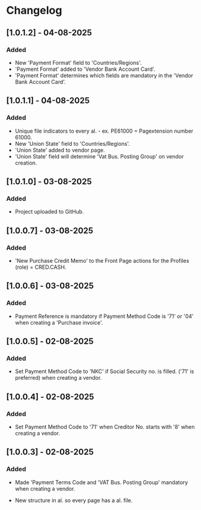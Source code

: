 # Changelog

## [1.0.1.2] - 04-08-2025
### Added
- New 'Payment Format' field to 'Countries/Regions'.
- 'Payment Format' added to 'Vendor Bank Account Card'.
- 'Payment Format' determines which fields are mandatory in the 'Vendor Bank Account Card'.
 
## [1.0.1.1] - 04-08-2025
### Added
- Unique file indicators to every al. - ex. PE61000 = Pagextension number 61000.
- New 'Union State' field to 'Countries/Regions'.
- 'Union State' added to vendor page.
- 'Union State' field will determine 'Vat Bus. Posting Group' on vendor creation.

## [1.0.1.0] - 03-08-2025
### Added
- Project uploaded to GitHub.

## [1.0.0.7] - 03-08-2025
### Added
- 'New Purchase Credit Memo' to the Front Page actions for the Profiles (role) = CRED.CASH.

## [1.0.0.6] - 03-08-2025
### Added
- Payment Reference is mandatory if Payment Method Code is '71' or '04' when creating a 'Purchase invoice'.

## [1.0.0.5] - 02-08-2025
### Added
- Set Payment Method Code to 'NKC' if Social Security no. is filled. ('71' is preferred) when creating a vendor.

## [1.0.0.4] - 02-08-2025
### Added
- Set Payment Method Code to '71' when Creditor No. starts with '8' when creating a vendor.

## [1.0.0.3] - 02-08-2025
### Added
- Made 'Payment Terms Code and 'VAT Bus. Posting Group' mandatory when creating a vendor.


- New structure in al. so every page has a al. file.

